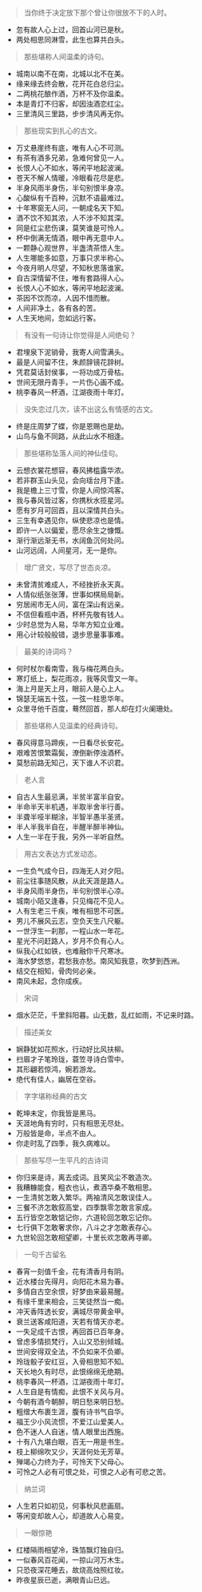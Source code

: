 > 当你终于决定放下那个曾让你很放不下的人时。

- 忽有故人心上过，回首山河已是秋。
- 两处相思同淋雪，此生也算共白头。

> 那些堪称人间温柔的诗句。

- 城南以南不在南，北城以北不在美。
- 缘来缘去终会散，花开花白总归尘。
- 二两桃花酿作酒，万杯不及你温柔。
- 本是青灯不归客，却因浊酒恋红尘。
- 三里清风三里路，步步清风再无你。

> 那些现实到扎心的古文。

- 万丈悬崖终有底，唯有人心不可测。
- 有茶有酒多兄弟，急难何曾见一人。
- 长恨人心不如水，等闲平地起波澜。
- 苍天不解人情暖，冷眼看花尽是悲。
- 半身风雨半身伤，半句别恨半身凉。
- 心酸纵有千百种，沉默不语最难过。
- 十年寒窗无人问，一朝成名天下知。
- 酒不饮不知其浓，人不涉不知其深。
- 同是红尘悲伤课，莫笑谁是可怜人。
- 杯中倒满无情酒，眼中再无意中人。
- 一颗静心观世界，半盏清茶悟人生。
- 人生哪能多如意，万事只求半称心。
- 今夜月明人尽望，不知秋思落谁家。
- 自古深情留不住，唯有套路得人心。
- 长恨人心不如水，等闲平地起波澜。
- 茶因不饮而凉，人因不惜而散。
- 人间非净土，各有各的苦。
- 人生天地间，忽如远行客。

> 有没有一句诗让你觉得是人间绝句？

- 君埋泉下泥销骨，我寄人间雪满头。
- 最是人间留不住，朱颜辞镜花辞树。
- 凭君莫话封侯事，一将功成万骨枯。
- 世间无限丹青手，一片伤心画不成。
- 桃李春风一杯酒，江湖夜雨十年灯。

> 没失恋过几次，读不出这么有情感的古文。

- 终是庄周梦了蝶，你是恩赐也是劫。
- 山鸟与鱼不同路，从此山水不相逢。

> 那些堪称坠落人间的神仙佳句。

- 云想衣裳花想容，春风拂槛露华浓。
- 若非群玉山头见，会向瑶台月下逢。
- 我是檐上三寸雪，你是人间惊鸿客。
- 我与春风皆过客，你携秋水揽星河。
- 愿有岁月可回首，且以深情共白头。
- 三生有幸遇见你，纵使悲凉也是情。
- 即许一人以偏爱，愿尽余生之慷慨。
- 渐行渐远渐无书，水阔鱼沉何处问。
- 山河远阔，人间星河，无一是你。

> 增广贤文，写尽了世态炎凉。

- 未曾清贫难成人，不经挫折永天真。
- 人情似纸张张薄，世事如棋局局新。
- 穷居闹市无人问，富在深山有远亲。
- 不信但看瓶中酒，杯杯先敬有钱人。
- 少时总觉为人易，华年方知立业难。
- 用心计较般般错，退步思量事事难。

> 最美的诗词吗？

- 何时杖尔看南雪，我与梅花两白头。
- 寒灯纸上，梨花雨凉，我等风雪又一年。
- 海上月是天上月，眼前人是心上人。
- 锦瑟无端五十弦，一弦一柱思华年。
- 众里寻他千百度，蓦然回首，那人却在灯火阑珊处。

> 那些堪称人见温柔的经典诗句。

- 春风得意马蹄疾，一日看尽长安花。
- 艰难苦恨繁霜鬓，潦倒新停浊酒杯。
- 莫愁前路无知己，天下谁人不识君。

> 老人言

- 自古人生最忌满，半贫半富半自安。
- 半命半天半机遇，半取半舍半行善。
- 半聋半哑半糊涂，半智半愚半圣贤。
- 半人半我半自在，半醒半醉半神仙。
- 人生一半在于我，另外一半听自然。

> 用古文表达方式发动态。

- 一生负气成今日，四海无人对夕阳。
- 前尘往事随风散，从此天涯是路人。
- 半身风雨半身伤，半句别恨半心凉。
- 城南小陌又逢春，只见梅花不见人。
- 人有生老三千疾，唯有相思不可医。
- 男儿不展风云志，空负天生八尺躯。
- 一世浮生一刹那，一程山水一年花。
- 星光不问赶路人，岁月不负有心人。
- 纵我心红如铁，也难融你千尺寒冰。
- 海水梦悠悠，君愁我亦愁。南风知我意，吹梦到西洲。
- 结交在相知，骨肉何必亲。
- 南风未起，念你成疾。

> 宋词

- 烟水茫茫，千里斜阳暮。山无数，乱红如雨，不记来时路。

> 描述美女

- 娴静犹如花照水，行动好比风扶柳。
- 扫眉才子笔玲珑，蓑笠寻诗白雪中。
- 其形翩若惊鸿，婉若游龙。
- 绝代有佳人，幽居在空谷。

> 字字堪称经典的古文

- 乾坤未定，你我皆是黑马。
- 天涯地角有穷时，只有相思无尽处。
- 万般皆是命，半点不由人。
- 你走时乱了四季，我久病难以。

> 那些写尽一生平凡的古诗词

- 你归来是诗，离去成词。且笑风尘不敢造次。
- 我糟糠能食，粗衣也认，煮酒华桑不敢相思。
- 一生清贫怎敢入繁华。两袖清风怎敢误佳人。
- 三餐不济怎敢叙高堂，四季飘零怎敢言家成。
- 五行皆空怎敢惦记你，六道轮回怎敢忘记你。
- 七行俱下怎敢奢求你，八斗之才怎敢表存心。
- 九世轮回怎敢相望卿，十里长欢怎敢再寻卿。

> 一句千古留名

- 春宵一刻值千金，花有清香月有阴。
- 近水楼台先得月，向阳花木易为春。
- 多情自古空余恨，好梦由来最易醒。
- 有缘千里来相会，三笑徒然当一痴。
- 冲天香阵透长安，满城尽带黄金甲。
- 衰兰送客咸阳道，天若有情天亦老。
- 一失足成千古恨，再回首已百年身。
- 曾虑多情损梵行，入山又恐别倾城。
- 世间安得双全法，不负如来不负卿。
- 玲珑骰子安红豆，入骨相思知不知。
- 天长地久有时尽，此恨绵绵无绝期。
- 桃李春风一杯酒，江湖夜雨十年灯。
- 人生自是有情痴，此恨不关风与月。
- 今朝有酒今朝醉，明日愁来明日愁。
- 粗缯大布裹生涯，腹有诗书气自华。
- 福王少小风流惯，不爱江山爱美人。
- 色不迷人人自迷，情人眼里出西施。
- 十有八九堪白眼，百无一用是书生。
- 枝上柳绵吹又少，天涯何处无芳草。
- 殚竭心力终为子，可怜天下父母心。
- 可怜之人必有可恨之处，可恨之人必有可悲之苦。

> 纳兰词

- 人生若只如初见，何事秋风悲画扇。
- 等闲变却故人心，却道故人心易变。

> 一眼惊艳

- 红楼隔雨相望冷，珠箔飘灯独自归。
- 一似春风百花闻，一掠山河万木生。
- 只恐夜深花睡去，故烧高烛照红妆。
- 昨夜星辰已逝，满眼青山已远。
